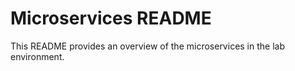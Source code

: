 # Microservices README

This README provides an overview of the microservices in the lab environment.
